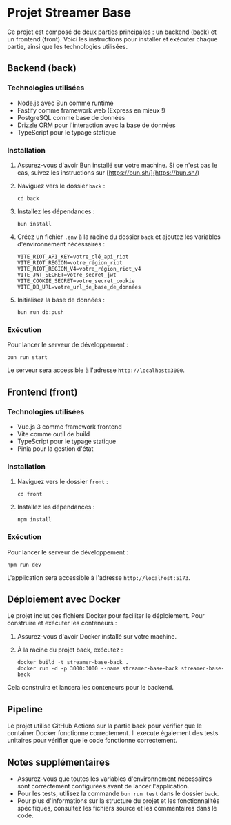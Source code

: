 # Projet Streamer Base

Ce projet est composé de deux parties principales : un backend (back) et un frontend (front). Voici les instructions pour installer et exécuter chaque partie, ainsi que les technologies utilisées.

## Backend (back)

### Technologies utilisées

- Node.js avec Bun comme runtime
- Fastify comme framework web (Express en mieux !)
- PostgreSQL comme base de données
- Drizzle ORM pour l'interaction avec la base de données
- TypeScript pour le typage statique

### Installation

1. Assurez-vous d'avoir Bun installé sur votre machine. Si ce n'est pas le cas, suivez les instructions sur [https://bun.sh/](https://bun.sh/)

2. Naviguez vers le dossier `back` :
   ```
   cd back
   ```

3. Installez les dépendances :
   ```
   bun install
   ```

4. Créez un fichier `.env` à la racine du dossier `back` et ajoutez les variables d'environnement nécessaires :
   ```
   VITE_RIOT_API_KEY=votre_clé_api_riot
   VITE_RIOT_REGION=votre_région_riot
   VITE_RIOT_REGION_V4=votre_région_riot_v4
   VITE_JWT_SECRET=votre_secret_jwt
   VITE_COOKIE_SECRET=votre_secret_cookie
   VITE_DB_URL=votre_url_de_base_de_données
   ```

5. Initialisez la base de données :
   ```
   bun run db:push
   ```

### Exécution

Pour lancer le serveur de développement :
   ```
   bun run start
   ```

Le serveur sera accessible à l'adresse `http://localhost:3000`.

## Frontend (front)

### Technologies utilisées

- Vue.js 3 comme framework frontend
- Vite comme outil de build
- TypeScript pour le typage statique
- Pinia pour la gestion d'état

### Installation

1. Naviguez vers le dossier `front` :
   ```
   cd front
   ```

2. Installez les dépendances :
   ```
   npm install
   ```

### Exécution

Pour lancer le serveur de développement :
   ```
   npm run dev
   ```

L'application sera accessible à l'adresse `http://localhost:5173`.

## Déploiement avec Docker

Le projet inclut des fichiers Docker pour faciliter le déploiement. Pour construire et exécuter les conteneurs :

1. Assurez-vous d'avoir Docker installé sur votre machine.

2. À la racine du projet back, exécutez :
   ```
   docker build -t streamer-base-back .
   docker run -d -p 3000:3000 --name streamer-base-back streamer-base-back
   ```

Cela construira et lancera les conteneurs pour le backend.

## Pipeline

Le projet utilise GitHub Actions sur la partie back pour vérifier que le container Docker fonctionne correctement.
Il execute également des tests unitaires pour vérifier que le code fonctionne correctement.

## Notes supplémentaires

- Assurez-vous que toutes les variables d'environnement nécessaires sont correctement configurées avant de lancer l'application.
- Pour les tests, utilisez la commande `bun run test` dans le dossier `back`.
- Pour plus d'informations sur la structure du projet et les fonctionnalités spécifiques, consultez les fichiers source et les commentaires dans le code.